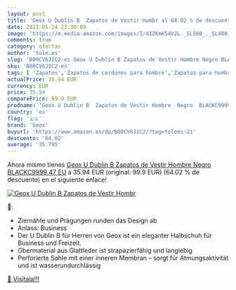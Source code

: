 ```yaml
---
layout: post
title: 'Geox U Dublin B  Zapatos de Vestir Hombr al 64.02 % de descuento'
date: 2021-05-24 22:30:09
image: 'https://m.media-amazon.com/images/I/41ZKmK54V2L._SL500_._SL400_.jpg'
comments: true
category: ofertas
author: 'tole.es'
slug: 'B00CV6JIC2-es Geox U Dublin B Zapatos de Vestir Hombre Negro BLACKC9999...'
sku: 'B00CV6JIC2-es'
tags: [ 'Zapatos','Zapatos de cordones para hombre','Zapatos para hombre','Zapatos y complementos','geox','zapatos', ]
actualPrice: 35.94 EUR
currency: EUR
price: 35.94
comparePrice: 99.9 EUR
prodname: 'Geox U Dublin B  Zapatos de Vestir Hombre  Negro  BLACKC9999   47 EU'
country: 'es'
flag: '🇪🇸'
brand: 'Geox'
buyurl: 'https://www.amazon.es/dp/B00CV6JIC2/?tag=tolees-21'
descuento: '64.02'
average: '35.795'
---
```


Ahora mismo tienes [Geox U Dublin B  Zapatos de Vestir Hombre  Negro  BLACKC9999   47 EU](https://www.amazon.es/dp/B00CV6JIC2/?tag=tolees-21) a 35.94 EUR (original: 99.9 EUR) (64.02 %  de descuento) en el siguiente enlace!

[![Geox U Dublin B  Zapatos de Vestir Hombr](https://m.media-amazon.com/images/I/41ZKmK54V2L._SL500_._SL400_.jpg)](https://www.amazon.es/dp/B00CV6JIC2/?tag=tolees-21)

🔎:

- Ziernähte und Prägungen runden das Design ab
- Anlass: Business
- Der U Dublin B für Herren von Geox ist ein eleganter Halbschuh für Business und Freizeit.
- Obermaterial aus Glattleder ist strapazierfähig und langlebig
- Perforierte Sohle mit einer inneren Membran – sorgt für Atmungsaktivität und ist wasserundurchlässig

[🛒 Visítala!!!](https://www.amazon.es/dp/B00CV6JIC2/?tag=tolees-21)

